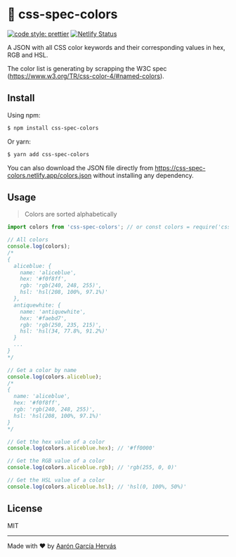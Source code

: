 # 🎨 css-spec-colors

[![code style: prettier](https://img.shields.io/badge/code_style-prettier-ff69b4.svg)](https://github.com/prettier/prettier)
[![Netlify Status](https://api.netlify.com/api/v1/badges/7c4bb19f-5cc8-4e39-8d0b-ec931ba4dcd6/deploy-status)](https://app.netlify.com/sites/css-spec-colors/deploys)

A JSON with all CSS color keywords and their corresponding values in hex, RGB and HSL.

The color list is generating by scrapping the W3C spec (https://www.w3.org/TR/css-color-4/#named-colors).

## Install

Using npm:

```bash
$ npm install css-spec-colors
```

Or yarn:

```bash
$ yarn add css-spec-colors
```

You can also download the JSON file directly from https://css-spec-colors.netlify.app/colors.json without installing any dependency.

## Usage

> Colors are sorted alphabetically

```javascript
import colors from 'css-spec-colors'; // or const colors = require('css-spec-colors');

// All colors
console.log(colors);
/*
{
  aliceblue: {
    name: 'aliceblue',
    hex: '#f0f8ff',
    rgb: 'rgb(240, 248, 255)',
    hsl: 'hsl(208, 100%, 97.1%)'
  },
  antiquewhite: {
    name: 'antiquewhite',
    hex: '#faebd7',
    rgb: 'rgb(250, 235, 215)',
    hsl: 'hsl(34, 77.8%, 91.2%)'
  }
  ...
}
*/

// Get a color by name
console.log(colors.aliceblue);
/*
{
  name: 'aliceblue',
  hex: '#f0f8ff',
  rgb: 'rgb(240, 248, 255)',
  hsl: 'hsl(208, 100%, 97.1%)'
}
*/

// Get the hex value of a color
console.log(colors.aliceblue.hex); // '#ff0000'

// Get the RGB value of a color
console.log(colors.aliceblue.rgb); // 'rgb(255, 0, 0)'

// Get the HSL value of a color
console.log(colors.aliceblue.hsl); // 'hsl(0, 100%, 50%)'
```

## License

MIT

---

Made with ♥️ by [Aarón García Hervás](https://aarongarciah.com)
